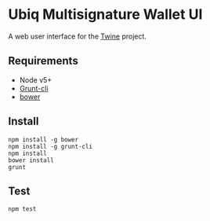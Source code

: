 Ubiq Multisignature Wallet UI
=============================

A web user interface for the [Twine](https://github.com/ubiq/twine) project.

Requirements
-------------
* Node v5+
* [Grunt-cli](http://gruntjs.com/getting-started#installing-the-cli)
* [bower](https://bower.io/#install-bower)

Install
-------------
```
npm install -g bower
npm install -g grunt-cli
npm install
bower install
grunt
```

Test
-------------
```
npm test
```
